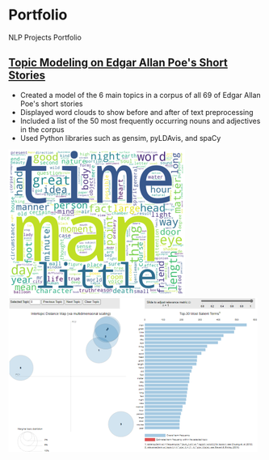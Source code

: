 # Portfolio
NLP Projects Portfolio

## [Topic Modeling on Edgar Allan Poe's Short Stories](https://github.com/dpruden13/Portfolio/blob/main/notebooks/Topic%20Modeling%20on%20Edgar%20Allan%20Poe's%20Short%20Stories.ipynb)

- Created a model of the 6 main topics in a corpus of all 69 of Edgar Allan Poe's short stories
- Displayed word clouds to show before and after of text preprocessing
- Included a list of the 50 most frequently occurring nouns and adjectives in the corpus
- Used Python libraries such as gensim, pyLDAvis, and spaCy

![](https://github.com/dpruden13/Portfolio/blob/main/images/Word%20Cloud%20of%20Terms%20in%20EAP's%20Short%20Stories%20-%20Smaller%20Thumbnail.png)
![](https://github.com/dpruden13/Portfolio/blob/main/images/Topic%20Model%20of%20EAP's%20Short%20Stories%20-%20Smaller%20Thumbnail.PNG)
